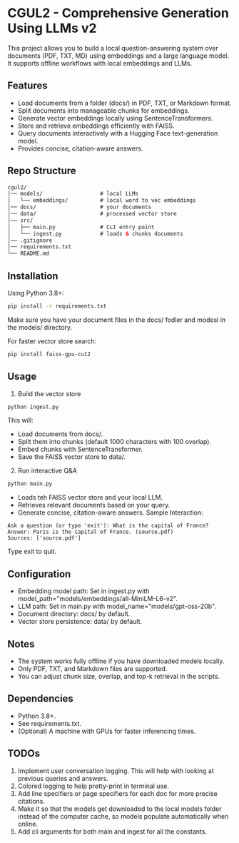 # CGUL2 - Comprehensive Generation Using LLMs v2

This project allows you to build a local question-answering system over documents (PDF, TXT, MD) using embeddings and a large language model. It supports offline workflows with local embeddings and LLMs.

## Features

- Load documents from a folder (docs/) in PDF, TXT, or Markdown format.
- Split documents into manageable chunks for embeddings.
- Generate vector embeddings locally using SentenceTransformers.
- Store and retrieve embeddings efficiently with FAISS.
- Query documents interactively with a Hugging Face text-generation model.
- Provides concise, citation-aware answers.

## Repo Structure
```html
cgul2/
│── models/                  # local LLMs
│   └── embeddings/          # local word to vec embeddings
│── docs/                    # your documents
│── data/                    # processed vector store
│── src/
│   ├── main.py              # CLI entry point
│   └── ingest.py            # loads & chunks documents
│── .gitignore
│── requirements.txt
└── README.md
```

## Installation

Using Python 3.8+:
```bash
pip install -r requirements.txt
```
Make sure you have your document files in the docs/ fodler and modesl in the models/ directory.

For faster vector store search:
```bash
pip install faiss-gpu-cu12
```

## Usage

1. Build the vector store
```bash
python ingest.py
```
This will:
- Load documents from docs/.
- Split them into chunks (default 1000 characters with 100 overlap).
- Embed chunks with SentenceTransformer.
- Save the FAISS vector store to data/.
2. Run interactive Q&A
```bash
python main.py
```
- Loads teh FAISS vector store and your local LLM.
- Retrieves relevant documents based on your query.
- Generate concise, citation-aware answers.
Sample Interaction:
```
Ask a question (or type 'exit'): What is the capital of France?
Answer: Paris is the capital of France. (source.pdf)
Sources: ['source.pdf']
```
Type exit to quit.

## Configuration

- Embedding model path: Set in ingest.py with model_path="models/embeddings/all-MiniLM-L6-v2".
- LLM path: Set in main.py with model_name="models/gpt-oss-20b".
- Document directory: docs/ by default.
- Vector store persistence: data/ by default.

## Notes

- The system works fully offline if you have downloaded models locally.
- Only PDF, TXT, and Markdown files are supported.
- You can adjust chunk size, overlap, and top-k retrieval in the scripts.

## Dependencies

- Python 3.8+.
- See requirements.txt.
- (Optional) A machine with GPUs for faster inferencing times.

## TODOs
1. Implement user conversation logging. This will help with looking at previous queries and answers.
2. Colored logging to help pretty-print in terminal use.
3. Add line specifiers or page specifiers for each doc for more precise citations.
4. Make it so that the models get downloaded to the local models folder instead of the computer cache, so models populate automatically when online.
5. Add cli arguments for both main and ingest for all the constants.